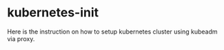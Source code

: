 # kubernetes-init

Here is the instruction on how to setup kubernetes cluster using kubeadm via proxy.
